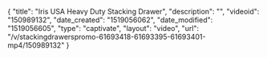 {
    "title": "Iris USA Heavy Duty Stacking Drawer",
    "description": "",
    "videoid": "150989132",
    "date_created": "1519056062",
    "date_modified": "1519056605",
    "type": "captivate",
    "layout": "video",
    "url": "\/v\/stackingdrawerspromo-61693418-61693395-61693401-mp4\/150989132"
}